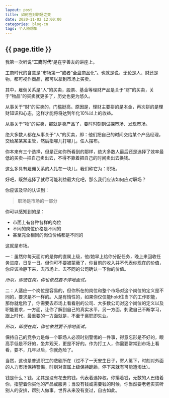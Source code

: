 ```yaml
---
layout: post
title: 如何应对职场之变
date: 2020-11-02 12:00:00
categories: blog-cn
tags: 个人随想集
--- 
```


<h2>{{ page.title }}</h2>

我第一次听说“**工商时代**”是在李善友的讲座上。

工商时代的含意是“市场第一”或者“全盘商品化”。也就是说，无论是人、财还是物，都可视作商品，都可以拿到市场上买卖。

其中，雇佣关系是“人”的买卖，股票、基金等理财产品是关于“财”的买卖，关于“物品”的买卖就更多了，历史也更为悠久。

从事关于“财”的买卖的，门槛挺高。原因是，理财主要拼的是本金，再次拼的是理财知识和心态，这样才能将将达到年化10%以上的收益。

从事关于“物”的买卖，那就是卖产品了，要时时刻刻试探市场、发现市场。

绝大多数人都在从事关于“人”的买卖，即：他们把自己的时间交给某个产品经理，交给某某某主管，然后指哪儿打哪儿，任人摆布。

你本来有三个选择，但是正如你所看到的那样，绝大多数人最后还是选择了效率最低的买卖--把自己卖出去，不得不靠着把自己的时间卖出去换钱。

这么多具有雇佣关系的人扎在一块儿，我们称它为：职场。

好吧，既然选择了就尽可能利益最大化吧，那么我们应该如何应对职场？

你应该及早的认识到：

> 职场是市场的一部分

你可以感知到的是：

* 市面上有各种各样的岗位
* 不同的岗位价格是不同的
* 甚至完全相同的岗位价格都是不同的

这就是市场。

一：虽然你每天面对的是你的直属上级，他/她早上给你分配任务，晚上来回收任务进度，日复一日。但你可不要被蒙蔽了，你目前的收入并不代表你现在的价值，你应该冷静下来，去市场上、去不同的公司确认一下你的价值。

_所以，即便在岗，你也依然要不停地面试。_

二：人适应一个岗位是容易的，但你所在的岗位和整个市场对这个岗位的定义是不同的，要求是不一样的。人是有惰性的，如果你仅仅能hold住当下的工作职能，那你就危险了，你需要去市场上看看别的公司、大多数公司对这个岗位的定义以及职能要求，一方面，让你了解到自己的真实水平，另一方面，刺激自己不断学习，跟上时代，最重要的一方面就是，不至于离职即失业。

_所以，即便在岗，你也依然要不停地面试。_

保持自己的竞争力是每一个职场人必须时刻警惕的一件事，得意忘形是不好的，眼高手低是不好的，坐井观天，更是不好的。作为打工人，你需要常常到市场上看看，要不，几年以后，你就危险了。

当然，这也是普通职工的悲剧所在（过不了一天安生日子，寄人篱下，时刻对外面的人力市场保持警惕，时刻对直属上级保持跪舔，停下来就有可能遭淘汰）。

钱是什么？钱，尤其是没有花去的钱，代表着选择权。你攥着钱，无数的人巴结着你，指望着你买他的产品或服务；当没有钱或需要钱的时候，你当然要老老实实听别人的安排，帮别人做事。世界从来没有变过，自古如此。